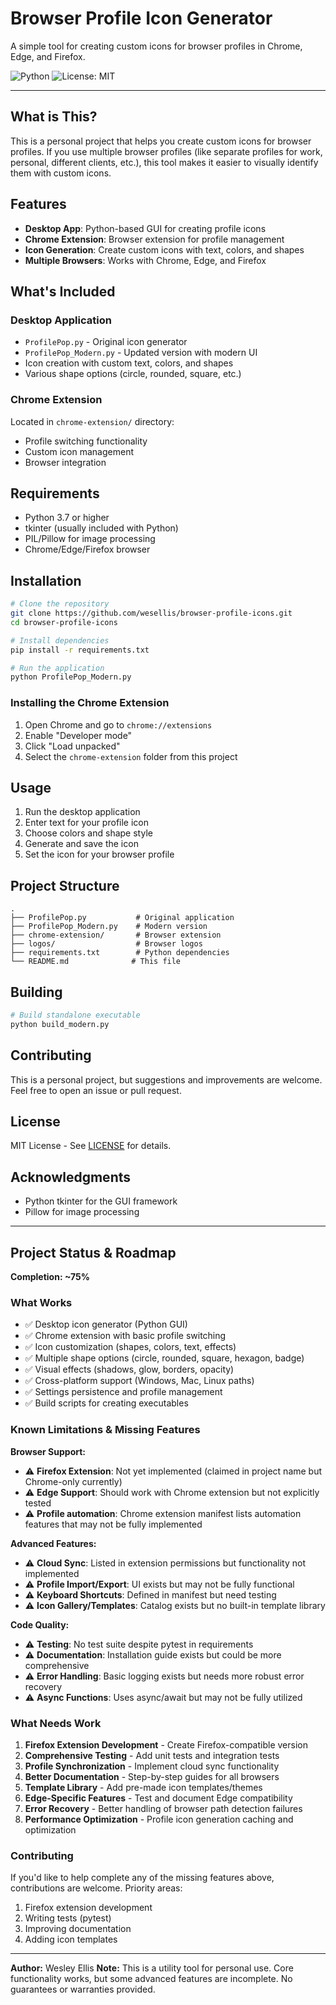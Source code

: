 # Browser Profile Icon Generator

A simple tool for creating custom icons for browser profiles in Chrome, Edge, and Firefox.

![Python](https://img.shields.io/badge/Python-3.7+-blue.svg)
![License: MIT](https://img.shields.io/badge/License-MIT-green.svg)

---

## What is This?

This is a personal project that helps you create custom icons for browser profiles. If you use multiple browser profiles (like separate profiles for work, personal, different clients, etc.), this tool makes it easier to visually identify them with custom icons.

## Features

- **Desktop App**: Python-based GUI for creating profile icons
- **Chrome Extension**: Browser extension for profile management
- **Icon Generation**: Create custom icons with text, colors, and shapes
- **Multiple Browsers**: Works with Chrome, Edge, and Firefox

## What's Included

### Desktop Application
- `ProfilePop.py` - Original icon generator
- `ProfilePop_Modern.py` - Updated version with modern UI
- Icon creation with custom text, colors, and shapes
- Various shape options (circle, rounded, square, etc.)

### Chrome Extension
Located in `chrome-extension/` directory:
- Profile switching functionality
- Custom icon management
- Browser integration

## Requirements

- Python 3.7 or higher
- tkinter (usually included with Python)
- PIL/Pillow for image processing
- Chrome/Edge/Firefox browser

## Installation

```bash
# Clone the repository
git clone https://github.com/wesellis/browser-profile-icons.git
cd browser-profile-icons

# Install dependencies
pip install -r requirements.txt

# Run the application
python ProfilePop_Modern.py
```

### Installing the Chrome Extension

1. Open Chrome and go to `chrome://extensions`
2. Enable "Developer mode"
3. Click "Load unpacked"
4. Select the `chrome-extension` folder from this project

## Usage

1. Run the desktop application
2. Enter text for your profile icon
3. Choose colors and shape style
4. Generate and save the icon
5. Set the icon for your browser profile

## Project Structure

```
.
├── ProfilePop.py           # Original application
├── ProfilePop_Modern.py    # Modern version
├── chrome-extension/       # Browser extension
├── logos/                  # Browser logos
├── requirements.txt        # Python dependencies
└── README.md              # This file
```

## Building

```bash
# Build standalone executable
python build_modern.py
```

## Contributing

This is a personal project, but suggestions and improvements are welcome. Feel free to open an issue or pull request.

## License

MIT License - See [LICENSE](LICENSE) for details.

## Acknowledgments

- Python tkinter for the GUI framework
- Pillow for image processing

---

## Project Status & Roadmap

**Completion: ~75%**

### What Works
- ✅ Desktop icon generator (Python GUI)
- ✅ Chrome extension with basic profile switching
- ✅ Icon customization (shapes, colors, text, effects)
- ✅ Multiple shape options (circle, rounded, square, hexagon, badge)
- ✅ Visual effects (shadows, glow, borders, opacity)
- ✅ Cross-platform support (Windows, Mac, Linux paths)
- ✅ Settings persistence and profile management
- ✅ Build scripts for creating executables

### Known Limitations & Missing Features

**Browser Support:**
- ⚠️ **Firefox Extension**: Not yet implemented (claimed in project name but Chrome-only currently)
- ⚠️ **Edge Support**: Should work with Chrome extension but not explicitly tested
- ⚠️ **Profile automation**: Chrome extension manifest lists automation features that may not be fully implemented

**Advanced Features:**
- ⚠️ **Cloud Sync**: Listed in extension permissions but functionality not implemented
- ⚠️ **Profile Import/Export**: UI exists but may not be fully functional
- ⚠️ **Keyboard Shortcuts**: Defined in manifest but need testing
- ⚠️ **Icon Gallery/Templates**: Catalog exists but no built-in template library

**Code Quality:**
- ⚠️ **Testing**: No test suite despite pytest in requirements
- ⚠️ **Documentation**: Installation guide exists but could be more comprehensive
- ⚠️ **Error Handling**: Basic logging exists but needs more robust error recovery
- ⚠️ **Async Functions**: Uses async/await but may not be fully utilized

### What Needs Work

1. **Firefox Extension Development** - Create Firefox-compatible version
2. **Comprehensive Testing** - Add unit tests and integration tests
3. **Profile Synchronization** - Implement cloud sync functionality
4. **Better Documentation** - Step-by-step guides for all browsers
5. **Template Library** - Add pre-made icon templates/themes
6. **Edge-Specific Features** - Test and document Edge compatibility
7. **Error Recovery** - Better handling of browser path detection failures
8. **Performance Optimization** - Profile icon generation caching and optimization

### Contributing

If you'd like to help complete any of the missing features above, contributions are welcome. Priority areas:
1. Firefox extension development
2. Writing tests (pytest)
3. Improving documentation
4. Adding icon templates

---

**Author:** Wesley Ellis
**Note:** This is a utility tool for personal use. Core functionality works, but some advanced features are incomplete. No guarantees or warranties provided.


